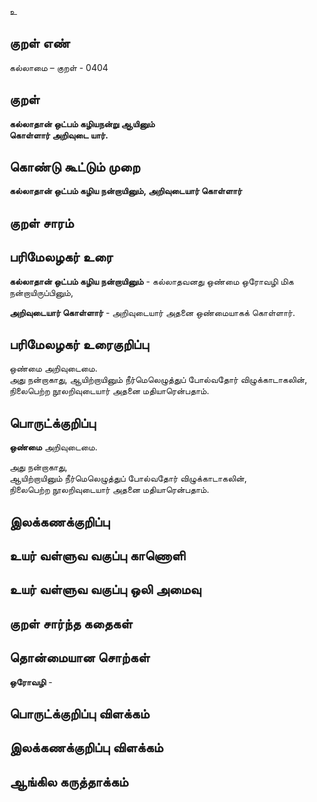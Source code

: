 உ

## குறள் எண் 

கல்லாமை – குறள் - 0404  

## குறள் 

**கல்லாதான் ஒட்பம் கழியநன்று ஆயினும்  
கொள்ளார் அறிவுடை யார்.**

## கொண்டு கூட்டும் முறை

**கல்லாதான் ஒட்பம் கழிய நன்றாயினும், அறிவுடையார் கொள்ளார்** 

## குறள் சாரம் 


## பரிமேலழகர் உரை

**கல்லாதான் ஒட்பம் கழிய நன்றாயினும்** - கல்லாதவனது ஒண்மை ஒரோவழி மிக நன்றாயிருப்பினும்,  

**அறிவுடையார் கொள்ளார்** - அறிவுடையார் அதனை ஒண்மையாகக் கொள்ளார். 

## பரிமேலழகர் உரைகுறிப்பு   

ஒண்மை அறிவுடைமை.  
அது நன்றாகாது, ஆயிற்றாயினும் நீர்மெலெழுத்துப் போல்வதோர் விழுக்காடாகலின், நிலைபெற்ற நூலறிவுடையார் அதனை மதியாரென்பதாம்.    

## பொருட்க்குறிப்பு 

**ஒண்மை** அறிவுடைமை.  

அது நன்றாகாது,  
ஆயிற்றாயினும் நீர்மெலெழுத்துப் போல்வதோர் விழுக்காடாகலின்,  
நிலைபெற்ற நூலறிவுடையார் அதனை மதியாரென்பதாம்.      

## இலக்கணக்குறிப்பு  


## உயர் வள்ளுவ வகுப்பு காணொளி


## உயர் வள்ளுவ வகுப்பு ஒலி அமைவு 

 
## குறள் சார்ந்த கதைகள் 


## தொன்மையான சொற்கள்

**ஒரோவழி** -   

## பொருட்க்குறிப்பு விளக்கம்


## இலக்கணக்குறிப்பு விளக்கம்


## ஆங்கில கருத்தாக்கம் 


